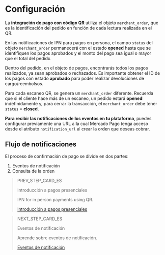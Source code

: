 # Configuración

La **integración de pago con código QR** utiliza el objeto `merchant_order`, que es la identificación del pedido en función de cada lectura realizada en el QR.

En las notificaciones de IPN para pagos en persona, el campo `status` del objeto `merchant_order` permanecerá con el estado **opened** hasta que se identifiquen los pagos aprobados y el monto del pago sea igual o mayor que el total del pedido.

Dentro del pedido, en el objeto de pagos, encontrarás todos los pagos realizados, ya sean aprobados o rechazados. Es importante obtener el ID de los pagos con estado **aprobado** para poder realizar devoluciones de cargo/reembolsos.

Para cada escaneo QR, se genera un `merchant_order` diferente. Recuerda que si el cliente hace más de un escaneo, un pedido estará **opened** indefinidamente y, para cerrar la transacción, el `merchant_order` debe tener `status` = **closed**.

**Para recibir las notificaciones de los eventos en tu plataforma**, puedes configurar previamente una URL a la cual Mercado Pago tenga acceso desde el atributo `notification_url` al crear la orden que deseas cobrar.

## Flujo de notificaciones

El proceso de confirmación de pago se divide en dos partes:

1. Eventos de notificación
2. Consulta de la orden

> PREV_STEP_CARD_ES
>
> Introducción a pagos presenciales
>
> IPN for in person payments using QR.
>
> [Introducción a pagos presenciales](https://www.mercadopago[FAKER][URL][DOMAIN]/developers/es/guides/notifications/ipn/inperson-introduction)

> NEXT_STEP_CARD_ES
>
> Eventos de notificación
>
> Aprende sobre eventos de notificación.
>
> [Eventos de notificación](https://www.mercadopago[FAKER][URL][DOMAIN]/developers/es/guides/notifications/ipn/inperson-notification-events)